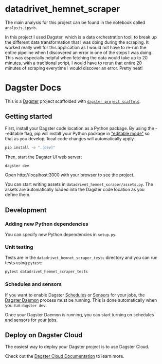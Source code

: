 # datadrivet_hemnet_scraper

The main analysis for this project can be found in the notebook called `analysis.ipynb`.

In this project I used Dagster, which is a data orchestration tool, to break up the different data transformation that I was doing during the scraping. It worked really well for this application as I would not have to re-run the entire pipeline when I discovered an error in one of the steps I was doing. This was especially helpful when fetching the data would take up to 20 minutes, with a traditional script, I would have to rerun that entire 20 minutes of scraping everytime I would discover an error. Pretty neat!

# Dagster Docs

This is a [Dagster](https://dagster.io/) project scaffolded with [`dagster project scaffold`](https://docs.dagster.io/getting-started/create-new-project).

## Getting started

First, install your Dagster code location as a Python package. By using the --editable flag, pip will install your Python package in ["editable mode"](https://pip.pypa.io/en/latest/topics/local-project-installs/#editable-installs) so that as you develop, local code changes will automatically apply.

```bash
pip install -e ".[dev]"
```

Then, start the Dagster UI web server:

```bash
dagster dev
```

Open http://localhost:3000 with your browser to see the project.

You can start writing assets in `datadrivet_hemnet_scraper/assets.py`. The assets are automatically loaded into the Dagster code location as you define them.

## Development


### Adding new Python dependencies

You can specify new Python dependencies in `setup.py`.

### Unit testing

Tests are in the `datadrivet_hemnet_scraper_tests` directory and you can run tests using `pytest`:

```bash
pytest datadrivet_hemnet_scraper_tests
```

### Schedules and sensors

If you want to enable Dagster [Schedules](https://docs.dagster.io/concepts/partitions-schedules-sensors/schedules) or [Sensors](https://docs.dagster.io/concepts/partitions-schedules-sensors/sensors) for your jobs, the [Dagster Daemon](https://docs.dagster.io/deployment/dagster-daemon) process must be running. This is done automatically when you run `dagster dev`.

Once your Dagster Daemon is running, you can start turning on schedules and sensors for your jobs.

## Deploy on Dagster Cloud

The easiest way to deploy your Dagster project is to use Dagster Cloud.

Check out the [Dagster Cloud Documentation](https://docs.dagster.cloud) to learn more.
